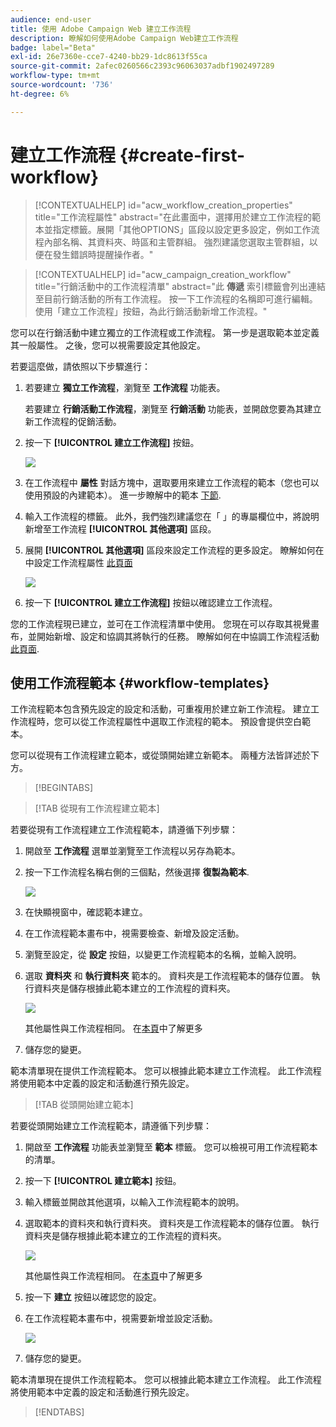 ```yaml
---
audience: end-user
title: 使用 Adobe Campaign Web 建立工作流程
description: 瞭解如何使用Adobe Campaign Web建立工作流程
badge: label="Beta"
exl-id: 26e7360e-cce7-4240-bb29-1dc8613f55ca
source-git-commit: 2afec0260566c2393c96063037adbf1902497289
workflow-type: tm+mt
source-wordcount: '736'
ht-degree: 6%

---
```



# 建立工作流程 {#create-first-workflow}

>[!CONTEXTUALHELP]
>id="acw_workflow_creation_properties"
>title="工作流程屬性"
>abstract="在此畫面中，選擇用於建立工作流程的範本並指定標籤。展開「其他OPTIONS」區段以設定更多設定，例如工作流程內部名稱、其資料夾、時區和主管群組。 強烈建議您選取主管群組，以便在發生錯誤時提醒操作者。"


>[!CONTEXTUALHELP]
>id="acw_campaign_creation_workflow"
>title="行銷活動中的工作流程清單"
>abstract="此 **傳遞** 索引標籤會列出連結至目前行銷活動的所有工作流程。 按一下工作流程的名稱即可進行編輯。 使用「建立工作流程」按鈕，為此行銷活動新增工作流程。"


您可以在行銷活動中建立獨立的工作流程或工作流程。 第一步是選取範本並定義其一般屬性。 之後，您可以視需要設定其他設定。

若要這麼做，請依照以下步驟進行：

1. 若要建立 **獨立工作流程**，瀏覽至 **工作流程** 功能表。

   若要建立 **行銷活動工作流程**，瀏覽至 **行銷活動** 功能表，並開啟您要為其建立新工作流程的促銷活動。

1. 按一下 **[!UICONTROL 建立工作流程]** 按鈕。

   ![](assets/workflow-create.png)

1. 在工作流程中 **屬性** 對話方塊中，選取要用來建立工作流程的範本（您也可以使用預設的內建範本）。 進一步瞭解中的範本 [下節](#work-with-workflow-templates-workflow-templates).

1. 輸入工作流程的標籤。 此外，我們強烈建議您在「 」的專屬欄位中，將說明新增至工作流程 **[!UICONTROL 其他選項]** 區段。

1. 展開 **[!UICONTROL 其他選項]** 區段來設定工作流程的更多設定。 瞭解如何在中設定工作流程屬性 [此頁面](workflow-settings.md#properties)

   ![](assets/workflow-additional-options.png)

1. 按一下 **[!UICONTROL 建立工作流程]** 按鈕以確認建立工作流程。

您的工作流程現已建立，並可在工作流程清單中使用。 您現在可以存取其視覺畫布，並開始新增、設定和協調其將執行的任務。 瞭解如何在中協調工作流程活動 [此頁面](orchestrate-activities.md).

## 使用工作流程範本 {#workflow-templates}

工作流程範本包含預先設定的設定和活動，可重複用於建立新工作流程。 建立工作流程時，您可以從工作流程屬性中選取工作流程的範本。 預設會提供空白範本。

您可以從現有工作流程建立範本，或從頭開始建立新範本。 兩種方法皆詳述於下方。


>[!BEGINTABS]

>[!TAB 從現有工作流程建立範本]

若要從現有工作流程建立工作流程範本，請遵循下列步驟：

1. 開啟至 **工作流程** 選單並瀏覽至工作流程以另存為範本。
1. 按一下工作流程名稱右側的三個點，然後選擇 **復製為範本**.

   ![](assets/wf-copy-as-template.png)

1. 在快顯視窗中，確認範本建立。
1. 在工作流程範本畫布中，視需要檢查、新增及設定活動。
1. 瀏覽至設定，從 **設定** 按鈕，以變更工作流程範本的名稱，並輸入說明。
1. 選取 **資料夾** 和 **執行資料夾** 範本的。 資料夾是工作流程範本的儲存位置。 執行資料夾是儲存根據此範本建立的工作流程的資料夾。

   ![](assets/wf-settings-template.png)

   其他屬性與工作流程相同。 在[本頁](workflow-settings.md#properties)中了解更多

1. 儲存您的變更。

範本清單現在提供工作流程範本。 您可以根據此範本建立工作流程。 此工作流程將使用範本中定義的設定和活動進行預先設定。


>[!TAB 從頭開始建立範本]


若要從頭開始建立工作流程範本，請遵循下列步驟：

1. 開啟至 **工作流程** 功能表並瀏覽至 **範本** 標籤。 您可以檢視可用工作流程範本的清單。
1. 按一下 **[!UICONTROL 建立範本]** 按鈕。
1. 輸入標籤並開啟其他選項，以輸入工作流程範本的說明。
1. 選取範本的資料夾和執行資料夾。 資料夾是工作流程範本的儲存位置。 執行資料夾是儲存根據此範本建立的工作流程的資料夾。

   ![](assets/new-wf-template.png)

   其他屬性與工作流程相同。 在[本頁](workflow-settings.md#properties)中了解更多

1. 按一下 **建立** 按鈕以確認您的設定。
1. 在工作流程範本畫布中，視需要新增並設定活動。

   ![](assets/wf-template-activities.png)

1. 儲存您的變更。

範本清單現在提供工作流程範本。 您可以根據此範本建立工作流程。 此工作流程將使用範本中定義的設定和活動進行預先設定。

>[!ENDTABS]
